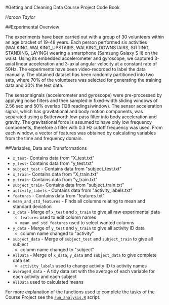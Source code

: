 #Getting and Cleaning Data Course Project Code Book

*Haroon Taylor*

##Experimental Overview

The experiments have been carried out with a group of 30 volunteers within an age bracket of 19-48 years. Each person performed six activities (WALKING, WALKING_UPSTAIRS, WALKING_DOWNSTAIRS, SITTING, STANDING, LAYING) wearing a smartphone (Samsung Galaxy S II) on the waist. Using its embedded accelerometer and gyroscope, we captured 3-axial linear acceleration and 3-axial angular velocity at a constant rate of 50Hz. The experiments have been video-recorded to label the data manually. The obtained dataset has been randomly partitioned into two sets, where 70% of the volunteers was selected for generating the training data and 30% the test data. 

The sensor signals (accelerometer and gyroscope) were pre-processed by applying noise filters and then sampled in fixed-width sliding windows of 2.56 sec and 50% overlap (128 readings/window). The sensor acceleration signal, which has gravitational and body motion components, was separated using a Butterworth low-pass filter into body acceleration and gravity. The gravitational force is assumed to have only low frequency components, therefore a filter with 0.3 Hz cutoff frequency was used. From each window, a vector of features was obtained by calculating variables from the time and frequency domain.

##Variables, Data and Transformations

- `x_test`- Contains data from "X_test.txt"
- `y_test`- Contains data from "y_test.txt"
- `subject_test` - Contains data from "subject_test.txt"
- `x_train`- Contains data from "X_train.txt"
- `y_train`- Contains data from "y_train.txt"
- `subject_train`- Contains data from "subject_train.txt"
- `activity_labels` - Contains data from "activity_labels.txt"
- `features` - Contains data from "features.txt"
- `mean_and_std_features` - Finds all columns relating to mean and standard deviation
- `x_data` - Merge of `x_test` and `x_train` to give all raw experimental data
  - `features` used to edit column names 
  - `mean_and_std_features` used to select wanted columns
- `y_data` - Merge of `y_test` and `y_train` to give all activity ID data
  - column name changed to "activity"
- `subject_data` - Merge of `subject_test` and `subject_train` to give all subject 
  - column name changed to "subject"
- `AllData` - Merge of `x_data`, `y_data` and `subject_data` to give complete data set
  - `activity_labels` used to change activity ID to activity names
- `averaged_data` - A tidy data set with the average of each variable for each activity and each subject
 - `AllData` used to calculated means


For more explanation of the functions used to complete the tasks of the Course Project see the [`run_analysis.R`](https://github.com/haroontaylor94/Getting-and-Cleaning-Data/blob/master/run_analysis.R) script.


